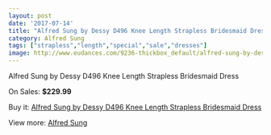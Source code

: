 ```yaml
---
layout: post
date: '2017-07-14'
title: "Alfred Sung by Dessy D496 Knee Length Strapless Bridesmaid Dress"
category: Alfred Sung
tags: ["strapless","length","special","sale","dresses"]
image: http://www.eudances.com/9236-thickbox_default/alfred-sung-by-dessy-d496-knee-length-strapless-bridesmaid-dress.jpg
---
```

Alfred Sung by Dessy D496 Knee Length Strapless Bridesmaid Dress

On Sales: **$229.99**
<a href="https://www.eudances.com/en/alfred-sung/3095-alfred-sung-by-dessy-d496-knee-length-strapless-bridesmaid-dress.html"><amp-img layout="responsive" width="600" height="600" src="//www.eudances.com/9236-thickbox_default/alfred-sung-by-dessy-d496-knee-length-strapless-bridesmaid-dress.jpg" alt="Alfred Sung by Dessy D496 Knee Length Strapless Bridesmaid Dress 0" /></a>
<a href="https://www.eudances.com/en/alfred-sung/3095-alfred-sung-by-dessy-d496-knee-length-strapless-bridesmaid-dress.html"><amp-img layout="responsive" width="600" height="600" src="//www.eudances.com/9239-thickbox_default/alfred-sung-by-dessy-d496-knee-length-strapless-bridesmaid-dress.jpg" alt="Alfred Sung by Dessy D496 Knee Length Strapless Bridesmaid Dress 1" /></a>
<a href="https://www.eudances.com/en/alfred-sung/3095-alfred-sung-by-dessy-d496-knee-length-strapless-bridesmaid-dress.html"><amp-img layout="responsive" width="600" height="600" src="//www.eudances.com/9238-thickbox_default/alfred-sung-by-dessy-d496-knee-length-strapless-bridesmaid-dress.jpg" alt="Alfred Sung by Dessy D496 Knee Length Strapless Bridesmaid Dress 2" /></a>
<a href="https://www.eudances.com/en/alfred-sung/3095-alfred-sung-by-dessy-d496-knee-length-strapless-bridesmaid-dress.html"><amp-img layout="responsive" width="600" height="600" src="//www.eudances.com/9237-thickbox_default/alfred-sung-by-dessy-d496-knee-length-strapless-bridesmaid-dress.jpg" alt="Alfred Sung by Dessy D496 Knee Length Strapless Bridesmaid Dress 3" /></a>

Buy it: [Alfred Sung by Dessy D496 Knee Length Strapless Bridesmaid Dress](https://www.eudances.com/en/alfred-sung/3095-alfred-sung-by-dessy-d496-knee-length-strapless-bridesmaid-dress.html "Alfred Sung by Dessy D496 Knee Length Strapless Bridesmaid Dress")

View more: [Alfred Sung](https://www.eudances.com/en/52-alfred-sung "Alfred Sung")
